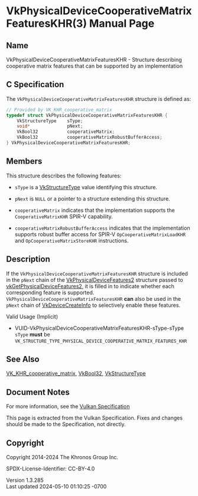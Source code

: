 # VkPhysicalDeviceCooperativeMatrixFeaturesKHR(3) Manual Page

## Name

VkPhysicalDeviceCooperativeMatrixFeaturesKHR - Structure describing
cooperative matrix features that can be supported by an implementation



## <a href="#_c_specification" class="anchor"></a>C Specification

The `VkPhysicalDeviceCooperativeMatrixFeaturesKHR` structure is defined
as:

``` c
// Provided by VK_KHR_cooperative_matrix
typedef struct VkPhysicalDeviceCooperativeMatrixFeaturesKHR {
    VkStructureType    sType;
    void*              pNext;
    VkBool32           cooperativeMatrix;
    VkBool32           cooperativeMatrixRobustBufferAccess;
} VkPhysicalDeviceCooperativeMatrixFeaturesKHR;
```

## <a href="#_members" class="anchor"></a>Members

This structure describes the following features:

- `sType` is a [VkStructureType](https://registry.khronos.org/vulkan/specs/1.3-extensions/man/html/VkStructureType.html) value identifying
  this structure.

- `pNext` is `NULL` or a pointer to a structure extending this
  structure.

- <span id="features-cooperativeMatrix"></span> `cooperativeMatrix`
  indicates that the implementation supports the `CooperativeMatrixKHR`
  SPIR-V capability.

- <span id="features-cooperativeMatrixRobustBufferAccess"></span>
  `cooperativeMatrixRobustBufferAccess` indicates that the
  implementation supports robust buffer access for SPIR-V
  `OpCooperativeMatrixLoadKHR` and `OpCooperativeMatrixStoreKHR`
  instructions.

## <a href="#_description" class="anchor"></a>Description

If the `VkPhysicalDeviceCooperativeMatrixFeaturesKHR` structure is
included in the `pNext` chain of the
[VkPhysicalDeviceFeatures2](https://registry.khronos.org/vulkan/specs/1.3-extensions/man/html/VkPhysicalDeviceFeatures2.html) structure
passed to
[vkGetPhysicalDeviceFeatures2](https://registry.khronos.org/vulkan/specs/1.3-extensions/man/html/vkGetPhysicalDeviceFeatures2.html), it is
filled in to indicate whether each corresponding feature is supported.
`VkPhysicalDeviceCooperativeMatrixFeaturesKHR` **can** also be used in
the `pNext` chain of [VkDeviceCreateInfo](https://registry.khronos.org/vulkan/specs/1.3-extensions/man/html/VkDeviceCreateInfo.html) to
selectively enable these features.

Valid Usage (Implicit)

- <a href="#VUID-VkPhysicalDeviceCooperativeMatrixFeaturesKHR-sType-sType"
  id="VUID-VkPhysicalDeviceCooperativeMatrixFeaturesKHR-sType-sType"></a>
  VUID-VkPhysicalDeviceCooperativeMatrixFeaturesKHR-sType-sType  
  `sType` **must** be
  `VK_STRUCTURE_TYPE_PHYSICAL_DEVICE_COOPERATIVE_MATRIX_FEATURES_KHR`

## <a href="#_see_also" class="anchor"></a>See Also

[VK_KHR_cooperative_matrix](https://registry.khronos.org/vulkan/specs/1.3-extensions/man/html/VK_KHR_cooperative_matrix.html),
[VkBool32](https://registry.khronos.org/vulkan/specs/1.3-extensions/man/html/VkBool32.html), [VkStructureType](https://registry.khronos.org/vulkan/specs/1.3-extensions/man/html/VkStructureType.html)

## <a href="#_document_notes" class="anchor"></a>Document Notes

For more information, see the <a
href="https://registry.khronos.org/vulkan/specs/1.3-extensions/html/vkspec.html#VkPhysicalDeviceCooperativeMatrixFeaturesKHR"
target="_blank" rel="noopener">Vulkan Specification</a>

This page is extracted from the Vulkan Specification. Fixes and changes
should be made to the Specification, not directly.

## <a href="#_copyright" class="anchor"></a>Copyright

Copyright 2014-2024 The Khronos Group Inc.

SPDX-License-Identifier: CC-BY-4.0

Version 1.3.285  
Last updated 2024-05-10 01:10:25 -0700
